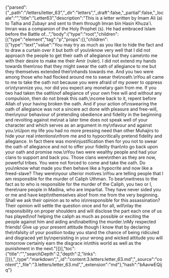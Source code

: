 {"parsed":{"_path":"/letters/letter_63","_dir":"letters","_draft":false,"_partial":false,"_locale":"","title":"Letter63","description":"This is a letter written by Imam Ali (a) to Talha and Zubayr and sent to them through Imran bin Hasin Khuza'i. Imran was a companion of the Holy Prophet (s). He had embraced Islam before the Battle of...","body":{"type":"root","children":[{"type":"element","tag":"p","props":{},"children":[{"type":"text","value":"You may try as much as you like to hide the fact and to draw a curtain over it but both of you\nknow very well that I did not approach the people to get their oath of allegiance but they came\nto me with their desire to make me their Amir (ruler). I did not extend my hands towards them\nso that they might swear the oath of allegiance to me but they themselves extended their\nhands towards me. And you two were among those who had flocked around me to swear the\noath.\nYou all came to me to take the oath not because you were afraid of my power to oppress or\ntyrannize you, nor did you expect any monetary gain from me. If you two had taken the oath\nof allegiance of your own free will and without any compulsion, then do not break this oath,\ncome back to it, repent before Allah of your having broken the oath. And if your action of\nswearing the oath of allegiance was not a sincere act done with pleasure and free-will, then\nyour behaviour of pretending obedience and fidelity in the beginning and revolting against me\nat a later time does not speak well of your character and which serves as an argument in my\nfavour and against you.\nUpon my life you had no more pressing need than other Muhajirs to hide your real intentions\nfrom me and to hypocritically pretend fidelity and allegiance. In fact there was more\njustification then for you not to swear the oath of allegiance and not to offer your fidelity than\nto go back upon your oath and promise now.\nYou two were wealthy people and had your clans to support and back you. Those clans were\nthen as they are now, powerful tribes. You were not forced to come and take the oath. Do you\nknow what made you then behave like a hypocrite and now like a freed-slave? They were\nyour ulterior motives.\nYou are telling people that I am responsible for the murder of Caliph Uthman. To bear\nwitness to the fact as to who is responsible for the murder of the Caliph, you two or I, there\nare people in Madina, who are impartial. They have never sided you or me and have kept\nthemselves aloof from me from the very beginning. Shall we ask their opinion as to who is\nresponsible for this assassination? Their opinion will settle the question once and for all, will\nlay the responsibility on proper shoulders and will disclose the part each one of us has played\nof helping the caliph as much as possible or exciting the people against him and aiding and\nabetting the murder.\nMy respected friends! Give up your present attitude though I know that by declaring the\nfalsity of your position today you stand the chance of being ridiculed and disgraced yet by\npersisting in your wrong and wicked attitude you will tomorrow certainly earn the disgrace in\nthis world as well as the punishment in the next."}]}],"toc":{"title":"","searchDepth":2,"depth":2,"links":[]}},"_type":"markdown","_id":"content:3.letters:letter_63.md","_source":"content","_file":"3.letters/letter_63.md","_extension":"md"},"hash":"bAavwEQijq"}